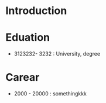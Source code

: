 
# Introduction


# Eduation

- 3123232- 3232 : University, degree


# Carear


- 2000 - 20000 : somethingkkk